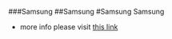 ###Samsung
##Samsung 
#Samsung 
Samsung 
 
* more info please visit [this link](https://www.samsung.com/us/)